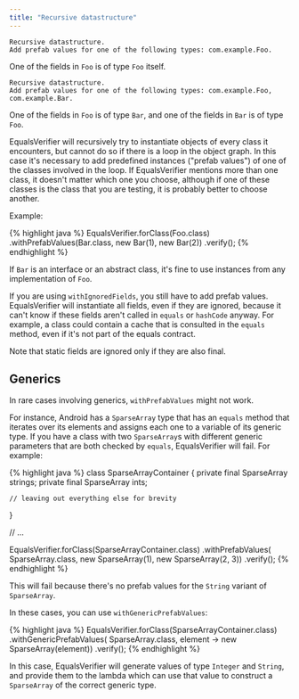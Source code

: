 ```yaml
---
title: "Recursive datastructure"
---
```

    Recursive datastructure.
    Add prefab values for one of the following types: com.example.Foo.

One of the fields in `Foo` is of type `Foo` itself.

    Recursive datastructure.
    Add prefab values for one of the following types: com.example.Foo, com.example.Bar.

One of the fields in `Foo` is of type `Bar`, and one of the fields in `Bar` is of type `Foo`.

EqualsVerifier will recursively try to instantiate objects of every class it encounters, but cannot do so if there is a loop in the object graph. In this case it's necessary to add predefined instances ("prefab values") of one of the classes involved in the loop. If EqualsVerifier mentions more than one class, it doesn't matter which one you choose, although if one of these classes is the class that you are testing, it is probably better to choose another.

Example:

{% highlight java %}
EqualsVerifier.forClass(Foo.class)
    .withPrefabValues(Bar.class, new Bar(1), new Bar(2))
    .verify();
{% endhighlight %}

If `Bar` is an interface or an abstract class, it's fine to use instances from any implementation of `Foo`.

If you are using `withIgnoredFields`, you still have to add prefab values. EqualsVerifier will instantiate all fields, even if they are ignored, because it can't know if these fields aren't called in `equals` or `hashCode` anyway. For example, a class could contain a cache that is consulted in the `equals` method, even if it's not part of the equals contract.

Note that static fields are ignored only if they are also final.

<a name="generics"></a>

Generics
--------
In rare cases involving generics, `withPrefabValues` might not work.

For instance, Android has a `SparseArray` type that has an `equals` method that iterates over its elements and assigns each one to a variable of its generic type. If you have a class with two `SparseArray`s with different generic parameters that are both checked by `equals`, EqualsVerifier will fail. For example:

{% highlight java %}
class SparseArrayContainer {
    private final SparseArray<String> strings;
    private final SparseArray<Integer> ints;

    // leaving out everything else for brevity
}

// ...

EqualsVerifier.forClass(SparseArrayContainer.class)
    .withPrefabValues(
        SparseArray.class,
        new SparseArray(1),
        new SparseArray(2, 3))
    .verify();
{% endhighlight %}

This will fail because there's no prefab values for the `String` variant of `SparseArray`.

In these cases, you can use `withGenericPrefabValues`:

{% highlight java %}
EqualsVerifier.forClass(SparseArrayContainer.class)
    .withGenericPrefabValues(
        SparseArray.class,
        element -> new SparseArray(element))
    .verify();
{% endhighlight %}

In this case, EqualsVerifier will generate values of type `Integer` and `String`, and provide them to the lambda which can use that value to construct a `SparseArray` of the correct generic type.

